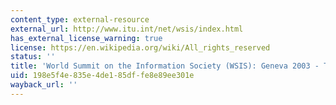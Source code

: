 ```yaml
---
content_type: external-resource
external_url: http://www.itu.int/net/wsis/index.html
has_external_license_warning: true
license: https://en.wikipedia.org/wiki/All_rights_reserved
status: ''
title: 'World Summit on the Information Society (WSIS): Geneva 2003 - Tunis 2005'
uid: 198e5f4e-835e-4de1-85df-fe8e89ee301e
wayback_url: ''
---
```

